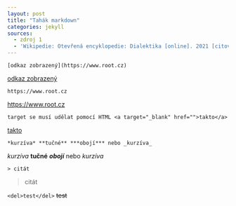 ```yaml
---
layout: post
title: "Tahák markdown"
categories: jekyll
sources:
  - zdroj 1
  - 'Wikipedie: Otevřená encyklopedie: Dialektika [online]. 2021 [citováno 30. 01. 2022]. Dostupný online: <a target="_blank" href="https://cs.wikipedia.org/w/index.php?title=Dialektika&oldid=20561687">https://cs.wikipedia.org/w/index.php?title=Dialektika&oldid=20561687</a>'
---
```


`[odkaz zobrazený](https://www.root.cz)`

[odkaz zobrazený](https://www.root.cz)

`https://www.root.cz`

https://www.root.cz

`target se musí udělat pomocí HTML <a target="_blank" href="">takto</a>`

<a target="_blank" href="">takto</a>

`*kurzíva* **tučné** ***obojí*** nebo _kurzíva_`

*kurzíva* **tučné** ***obojí*** nebo _kurzíva_

```
> citát
```

> citát

`<del>test</del>` <del>test</del>
